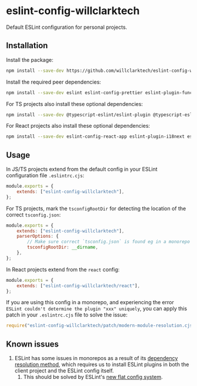 # eslint-config-willclarktech

Default ESLint configuration for personal projects.

## Installation

Install the package:

```sh
npm install --save-dev https://github.com/willclarktech/eslint-config-willclarktech
```

Install the required peer dependencies:

```sh
npm install --save-dev eslint eslint-config-prettier eslint-plugin-functional eslint-plugin-import eslint-plugin-jest eslint-plugin-prettier
```

For TS projects also install these optional dependencies:

```sh
npm install --save-dev @typescript-eslint/eslint-plugin @typescript-eslint/parser eslint-plugin-deprecation
```

For React projects also install these optional dependencies:

```sh
npm install --save-dev eslint-config-react-app eslint-plugin-i18next eslint-plugin-react
```

## Usage

In JS/TS projects extend from the default config in your ESLint configuration file `.eslintrc.cjs`:

```js
module.exports = {
	extends: ["eslint-config-willclarktech"],
};
```

For TS projects, mark the `tsconfigRootDir` for detecting the location of the correct `tsconfig.json`:

```js
module.exports = {
	extends: ["eslint-config-willclarktech"],
	parserOptions: {
		// Make sure correct `tsconfig.json` is found eg in a monorepo
		tsconfigRootDir: __dirname,
	},
};
```

In React projects extend from the `react` config:

```js
module.exports = {
	extends: ["eslint-config-willclarktech/react"],
};
```

If you are using this config in a monorepo, and experiencing the error `ESLint couldn't determine the plugin "xxx" uniquely`, you can apply this patch in your `.eslintrc.cjs` file to solve the issue:

```js
require("eslint-config-willclarktech/patch/modern-module-resolution.cjs");
```

## Known issues

1. ESLint has some issues in monorepos as a result of its [dependency resolution method](https://eslint.org/blog/2022/08/new-config-system-part-2/#:~:text=Use%20native%20loading,JavaScript%20runtime%20directly), which requires us to install ESLint plugins in both the client project and the ESLint config itself.
   1. This should be solved by ESLint's [new flat config system](https://eslint.org/blog/2022/08/new-config-system-part-1/).
